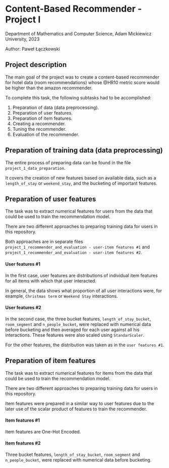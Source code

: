 # Content-Based Recommender - Project I

Department of Mathematics and Computer Science, Adam Mickiewicz University, 2023

Author: Paweł Łączkowski

## Project description

The main goal of the project was to create a content-based recommender for hotel data (room recommendations) whose @HR10 metric score would be higher than the amazon recommender.

To complete this task, the following subtasks had to be accomplished:
1. Preparation of data (data preprocessing).
2. Preparation of user features.
3. Preparation of item features.
4. Creating a recommender.
5. Tuning the recommender.
6. Evaluation of the recommender.

## Preparation of training data (data preprocessing)

The entire process of preparing data can be found in the file `project_1_data_preparation`.

It covers the creation of new features based on available data, such as a `length_of_stay` or `weekend_stay`, and the bucketing of important features.

## Preparation of user features

The task was to extract numerical features for users from the data that could be used to train the recommendation model.

There are two different approaches to preparing training data for users in this repository.

Both approaches are in separate files `project_1_recommender_and_evaluation - user-item features #1` and `project_1_recommender_and_evaluation - user-item features #2`.

#### User features #1

In the first case, user features are distributions of individual item features for all items with which that user interacted.

In general, the data shows what proportion of all user interactions were, for example, `Christmas term` or `Weekend Stay` interactions.

#### User features #2

In the second case, the three bucket features, `length_of_stay_bucket`, `room_segment` and `n_people_bucket`, were replaced with numerical data before bucketing and then averaged for each user against all his interactions. These features were also scaled using `StandarScaler`.

For the other features, the distribution was taken as in the `user features #1`.

## Preparation of item features

The task was to extract numerical features for items from the data that could be used to train the recommendation model.

There are two different approaches to preparing training data for users in this repository.

Item features were prepared in a similar way to user features due to the later use of the scalar product of features to train the recommender.

#### Item features #1

Item features are One-Hot Encoded.

#### Item features #2

Three bucket features, `length_of_stay_bucket`, `room_segment` and `n_people_bucket`, were replaced with numerical data before bucketing.

